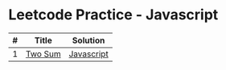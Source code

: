 # Leetcode Practice - Javascript


| # | Title | Solution |
| --- | --- | --- |
| 1 | [Two Sum](https://leetcode.com/problems/two-sum/) | [Javascript](solution/1_TwoSum.js) |
